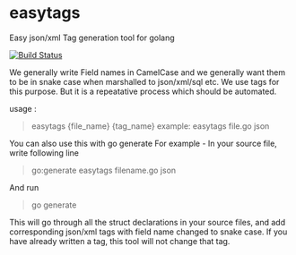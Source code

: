 # easytags
Easy json/xml Tag generation tool for golang

[![Build Status](https://travis-ci.org/rainingclouds/easytags.svg?branch=master)](https://travis-ci.org/rainingclouds/easytags)

We generally write Field names in CamelCase and we generally want them to be in snake case when marshalled to json/xml/sql etc. We use tags for this purpose. But it is a repeatative process which should be automated. 

usage :

> easytags {file_name} {tag_name} 
>example: easytags file.go json

You can also use this with go generate 
For example - In your source file, write following line 

>go:generate easytags filename.go json

And run
>go generate

This will go through all the struct declarations in your source files, and add corresponding json/xml tags with field name changed to snake case. If you have already written a tag, this tool will not change that tag.
